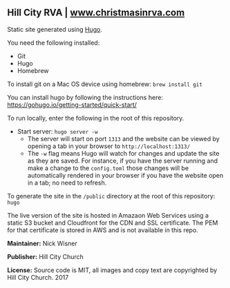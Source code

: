 ## Hill City RVA | www.christmasinrva.com

Static site generated using [Hugo](https://gohugo.ion).

You need the following installed:

- Git
- Hugo
- Homebrew

To install git on a Mac OS device using homebrew: `brew install git`

You can install hugo by following the instructions here: https://gohugo.io/getting-started/quick-start/

To run locally, enter the following in the root of this repository.

- Start server: `hugo server -w`
    - The server will start on port `1313` and the website can be viewed by opening a tab in your browser to `http://localhost:1313/`
    - The `-w` flag means Hugo will watch for changes and update the site as they are saved. For instance, if you have the server running and make a change to the `config.toml` those changes will be automatically rendered in your browser if you have the website open in a tab; no need to refresh.

To generate the site in the `/public` directory at the root of this repository: `hugo`

The live version of the site is hosted in Amazaon Web Services using a static S3 bucket and Cloudfront for the CDN and SSL certificate. The PEM for that certificate is stored in AWS and is not available in this repo.

<strong>Maintainer:</strong> Nick Wisner

<strong>Publisher:</strong> Hill City Church

<strong>License:</strong> Source code is MIT, all images and copy text are copyrighted by Hill City Church. 2017
